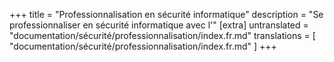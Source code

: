 +++
title = "Professionnalisation en sécurité informatique"
description = "Se professionnaliser en sécurité informatique avec l'"
[extra]
untranslated = "documentation/sécurité/professionnalisation/index.fr.md"
translations = [
    "documentation/sécurité/professionnalisation/index.fr.md"
]
+++
